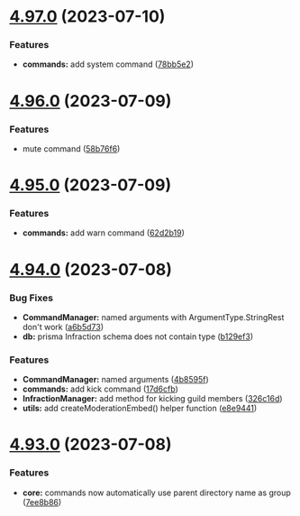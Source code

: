# [4.97.0](https://github.com/onesoft-sudo/sudobot/compare/v4.96.0...v4.97.0) (2023-07-10)


### Features

* **commands:** add system command ([78bb5e2](https://github.com/onesoft-sudo/sudobot/commit/78bb5e25676eb3179109c275f1f8d2c8d63e754a))



# [4.96.0](https://github.com/onesoft-sudo/sudobot/compare/v4.95.0...v4.96.0) (2023-07-09)


### Features

* mute command ([58b76f6](https://github.com/onesoft-sudo/sudobot/commit/58b76f6ec0f5a63e2447aa4aba4184a6b92f2c4d))



# [4.95.0](https://github.com/onesoft-sudo/sudobot/compare/v4.94.0...v4.95.0) (2023-07-09)


### Features

* **commands:** add warn command ([62d2b19](https://github.com/onesoft-sudo/sudobot/commit/62d2b19ca0cb99eec3d1676facafcbc4bca748f2))



# [4.94.0](https://github.com/onesoft-sudo/sudobot/compare/v4.93.0...v4.94.0) (2023-07-08)


### Bug Fixes

* **CommandManager:** named arguments with ArgumentType.StringRest don't work ([a6b5d73](https://github.com/onesoft-sudo/sudobot/commit/a6b5d7367d1c1198c06daaf392b8cade15fef6dd))
* **db:** prisma Infraction schema does not contain type ([b129ef3](https://github.com/onesoft-sudo/sudobot/commit/b129ef303e8919d179994fae650aecaef23455ec))


### Features

* **CommandManager:** named arguments ([4b8595f](https://github.com/onesoft-sudo/sudobot/commit/4b8595f93c7c152e9146f40b3ec2a4868f3d6301))
* **commands:** add kick command ([17d6cfb](https://github.com/onesoft-sudo/sudobot/commit/17d6cfbda458929d5d7843a862990615449afb25))
* **InfractionManager:** add method for kicking guild members ([326c16d](https://github.com/onesoft-sudo/sudobot/commit/326c16db6fa80d75813dc415512f59483dd02c22))
* **utils:** add createModerationEmbed() helper function ([e8e9441](https://github.com/onesoft-sudo/sudobot/commit/e8e9441ee8e6a8fdfd664ce8fa6ccb4508449a34))



# [4.93.0](https://github.com/onesoft-sudo/sudobot/compare/v4.92.0...v4.93.0) (2023-07-08)


### Features

* **core:** commands now automatically use parent directory name as group ([7ee8b86](https://github.com/onesoft-sudo/sudobot/commit/7ee8b86fb80cbe84e59ffd8545bada82e36d1e8e))



